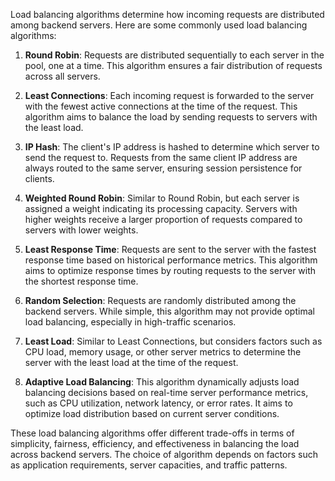 Load balancing algorithms determine how incoming requests are distributed among backend servers. Here are some commonly used load balancing algorithms:

1. **Round Robin**: Requests are distributed sequentially to each server in the pool, one at a time. This algorithm ensures a fair distribution of requests across all servers.

2. **Least Connections**: Each incoming request is forwarded to the server with the fewest active connections at the time of the request. This algorithm aims to balance the load by sending requests to servers with the least load.

3. **IP Hash**: The client's IP address is hashed to determine which server to send the request to. Requests from the same client IP address are always routed to the same server, ensuring session persistence for clients.

4. **Weighted Round Robin**: Similar to Round Robin, but each server is assigned a weight indicating its processing capacity. Servers with higher weights receive a larger proportion of requests compared to servers with lower weights.

5. **Least Response Time**: Requests are sent to the server with the fastest response time based on historical performance metrics. This algorithm aims to optimize response times by routing requests to the server with the shortest response time.

6. **Random Selection**: Requests are randomly distributed among the backend servers. While simple, this algorithm may not provide optimal load balancing, especially in high-traffic scenarios.

7. **Least Load**: Similar to Least Connections, but considers factors such as CPU load, memory usage, or other server metrics to determine the server with the least load at the time of the request.

8. **Adaptive Load Balancing**: This algorithm dynamically adjusts load balancing decisions based on real-time server performance metrics, such as CPU utilization, network latency, or error rates. It aims to optimize load distribution based on current server conditions.

These load balancing algorithms offer different trade-offs in terms of simplicity, fairness, efficiency, and effectiveness in balancing the load across backend servers. The choice of algorithm depends on factors such as application requirements, server capacities, and traffic patterns.